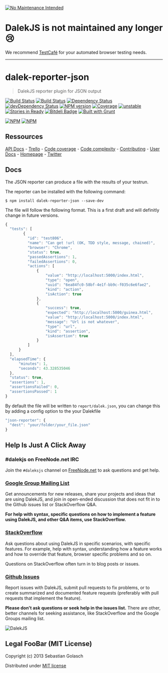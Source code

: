 [![No Maintenance Intended](http://unmaintained.tech/badge.svg)](http://unmaintained.tech/)

# DalekJS is not maintained any longer :cry:

We recommend [TestCafé](http://devexpress.github.io/testcafe/) for your automated browser testing needs.

---

dalek-reporter-json
===================

> DalekJS reporter plugin for JSON output

[![Build Status](https://travis-ci.org/dalekjs/dalek-reporter-json.png)](https://travis-ci.org/dalekjs/dalek-reporter-json)
[![Build Status](https://drone.io/github.com/dalekjs/dalek-reporter-json/status.png)](https://drone.io/github.com/dalekjs/dalek-reporter-json/latest)
[![Dependency Status](https://david-dm.org/dalekjs/dalek-reporter-json.png)](https://david-dm.org/dalekjs/dalek-reporter-json)
[![devDependency Status](https://david-dm.org/dalekjs/dalek-reporter-json/dev-status.png)](https://david-dm.org/dalekjs/dalek-reporter-json#info=devDependencies)
[![NPM version](https://badge.fury.io/js/dalek-reporter-json.png)](http://badge.fury.io/js/dalek-reporter-json)
[![Coverage](http://dalekjs.com/package/dalek-reporter-json/master/coverage/coverage.png)](http://dalekjs.com/package/dalek-reporter-json/master/coverage/index.html)
[![unstable](https://rawgithub.com/hughsk/stability-badges/master/dist/unstable.svg)](http://github.com/hughsk/stability-badges)
[![Stories in Ready](https://badge.waffle.io/dalekjs/dalek.png?label=ready)](https://waffle.io/dalekjs/dalek-reporter-json)
[![Bitdeli Badge](https://d2weczhvl823v0.cloudfront.net/dalekjs/dalek-reporter-json/trend.png)](https://bitdeli.com/free "Bitdeli Badge")
[![Built with Grunt](https://cdn.gruntjs.com/builtwith.png)](http://gruntjs.com/)

[![NPM](https://nodei.co/npm/dalek-reporter-json.png)](https://nodei.co/npm/dalek-reporter-json/)
[![NPM](https://nodei.co/npm-dl/dalek-reporter-json.png)](https://nodei.co/npm/dalek-reporter-json/)

## Ressources

[API Docs](http://dalekjs.com/package/dalek-reporter-json/master/api/index.html) -
[Trello](https://trello.com/b/wpindMWl/dalek-reporter-json) -
[Code coverage](http://dalekjs.com/package/dalek-reporter-json/master/coverage/index.html) -
[Code complexity](http://dalekjs.com/package/dalek-reporter-json/master/complexity/index.html) -
[Contributing](https://github.com/dalekjs/dalek-reporter-json/blob/master/CONTRIBUTING.md) -
[User Docs](http://dalekjs.com/docs/json.html) -
[Homepage](http://dalekjs.com) -
[Twitter](http://twitter.com/dalekjs)

## Docs

The JSON reporter can produce a file with the results of your testrun.

The reporter can be installed with the following command:
```
$ npm install dalek-reporter-json --save-dev
```

The file will follow the following format. This is a first draft and will
definitly change in future versions.

```javascript
{
  "tests": [
        {
          "id": "test806",
          "name": "Can get !url (OK, TDD style, message, chained)",
          "browser": "Chrome",
          "status": true,
          "passedAssertions": 1,
          "failedAssertions": 0,
          "actions": [
              {
                  "value": "http://localhost:5000/index.html",
                  "type": "open",
                  "uuid": "6ea84fc0-58bf-4e1f-bb9c-f035c6e6fae2",
                  "kind": "action",
                  "isAction": true
              },
              {
                  "success": true,
                  "expected": "http://localhost:5000/guinea.html",
                  "value": "http://localhost:5000/index.html",
                  "message": "Url is not whatever",
                  "type": "url",
                  "kind": "assertion",
                  "isAssertion": true
              }
          ]
      }
  ],
  "elapsedTime": {
      "minutes": 1,
      "seconds": 43.328535046
  },
  "status": true,
  "assertions": 1,
  "assertionsFailed": 0,
  "assertionsPassed": 1
}
```

By default the file will be written to `report/dalek.json`,
you can change this by adding a config option to the your Dalekfile

```javascript
"json-reporter": {
  "dest": "your/folder/your_file.json"
}
```

## Help Is Just A Click Away

### #dalekjs on FreeNode.net IRC

Join the `#daleksjs` channel on [FreeNode.net](http://freenode.net) to ask questions and get help.

### [Google Group Mailing List](https://groups.google.com/forum/#!forum/dalekjs)

Get announcements for new releases, share your projects and ideas that are
using DalekJS, and join in open-ended discussion that does not fit in
to the Github issues list or StackOverflow Q&A.

**For help with syntax, specific questions on how to implement a feature
using DalekJS, and other Q&A items, use StackOverflow.**

### [StackOverflow](http://stackoverflow.com/questions/tagged/dalekjs)

Ask questions about using DalekJS in specific scenarios, with
specific features. For example, help with syntax, understanding how a feature works and
how to override that feature, browser specific problems and so on.

Questions on StackOverflow often turn in to blog posts or issues.

### [Github Issues](//github.com/dalekjs/dalek-reporter-json/issues)

Report issues with DalekJS, submit pull requests to fix problems, or to
create summarized and documented feature requests (preferably with pull
requests that implement the feature).

**Please don't ask questions or seek help in the issues list.** There are
other, better channels for seeking assistance, like StackOverflow and the
Google Groups mailing list.

![DalekJS](https://raw.github.com/dalekjs/dalekjs.com/master/img/logo.png)

## Legal FooBar (MIT License)

Copyright (c) 2013 Sebastian Golasch

Distributed under [MIT license](https://github.com/dalekjs/dalek-reporter-json/blob/master/LICENSE-MIT)
